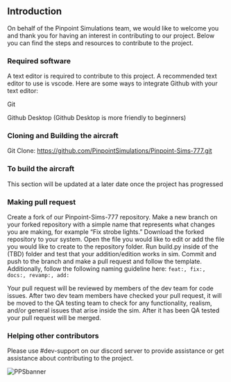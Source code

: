 ## Introduction

On behalf of the Pinpoint Simulations team, we would like to welcome you and thank you for having an interest in contributing to our project. Below you can find the steps and resources to contribute to the project.



### Required software

A text editor is required to contribute to this project. A recommended text editor to use is vscode. 
Here are some ways to integrate Github with your text editor:

Git 

Github Desktop (Github Desktop is more friendly to beginners)

### Cloning and Building the aircraft
Git Clone:
https://github.com/PinpointSimulations/Pinpoint-Sims-777.git

### To build the aircraft
This section will be updated at a later date once the project has progressed

### Making pull request
Create a fork of our Pinpoint-Sims-777 repository.
Make a new branch on your forked repository with a simple name that represents what changes you are making, for example “Fix strobe lights.”
Download the forked repository to your system.
Open the file you would like to edit or add the file you would like to create to the repository folder.
Run build.py inside of the (TBD) folder and test that your addition/edition works in sim.
Commit and push to the branch and make a pull request and follow the template.
Additionally, follow the following naming guideline here: `feat:, fix:, docs:, revamp:, add:`


Your pull request will be reviewed by members of the dev team for code issues. After two dev team members have checked your pull request, it will be moved to the QA testing team to check for any functionality, realism, and/or general issues that arise inside the sim. After it has been QA tested your pull request will be merged.


### Helping other contributors

Please use #dev-support on our discord server to provide assistance or get assistance about contributing to the project.




![PPSbanner](https://github.com/PinpointSimulations/pps-branding/blob/main/assets/logos/Pinpoint-Banner.PNG)
